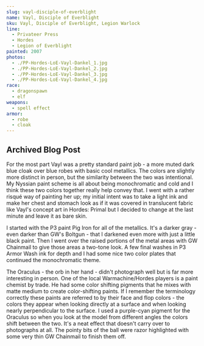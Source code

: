 ```yaml
---
slug: vayl-disciple-of-everblight
name: Vayl, Disciple of Everblight
sku: Vayl, Disciple of Everblight, Legion Warlock
line:
  - Privateer Press
  - Hordes
  - Legion of Everblight
painted: 2007
photos:
  - ./PP-Hordes-LoE-Vayl-Dankel_1.jpg
  - ./PP-Hordes-LoE-Vayl-Dankel_2.jpg
  - ./PP-Hordes-LoE-Vayl-Dankel_3.jpg
  - ./PP-Hordes-LoE-Vayl-Dankel_4.jpg
race:
  - dragonspawn
  - elf
weapons:
  - spell effect
armor:
  - robe
  - cloak
---
```


## Archived Blog Post

For the most part Vayl was a pretty standard paint job - a more muted dark blue cloak over blue robes with basic cool metallics. The colors are slightly more distinct in person, but the similarity between the two was intentional. My Nyssian paint scheme is all about being monochromatic and cold and I think these two colors together really help convey that. I went with a rather risqué way of painting her up; my initial intent was to take a light ink and make her chest and stomach look as if it was covered in translucent fabric like Vayl's concept art in Hordes: Primal but I decided to change at the last minute and leave it as bare skin.

I started with the P3 paint Pig Iron for all of the metallics. It's a darker gray - even darker than GW's Boltgun - that I darkened even more with just a little black paint. Then I went over the raised portions of the metal areas with GW Chainmail to give those areas a two-tone look. A few final washes in P3 Armor Wash ink for depth and I had some nice two color plates that continued the monochromatic theme.

The Oraculus - the orb in her hand - didn't photograph well but is far more interesting in person. One of the local Warmachine/Hordes players is a paint chemist by trade. He had some color shifting pigments that he mixes with matte medium to create color-shifting paints. If I remember the terminology correctly these paints are referred to by their face and flop colors - the colors they appear when looking directly at a surface and when looking nearly perpendicular to the surface. I used a purple-cyan pigment for the Oraculus so when you look at the model from different angles the colors shift between the two. It's a neat effect that doesn't carry over to photographs at all. The pointy bits of the ball were razor highlighted with some very thin GW Chainmail to finish them off.
